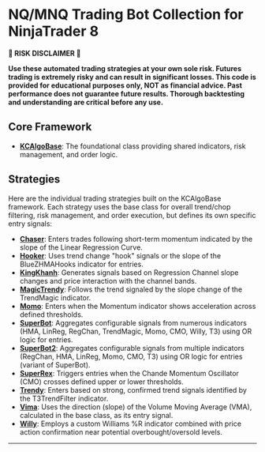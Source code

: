 # NQ/MNQ Trading Bot Collection for NinjaTrader 8

**🛑 RISK DISCLAIMER 🛑**

**Use these automated trading strategies at your own sole risk. Futures trading is extremely risky and can result in significant losses. This code is provided for educational purposes only, NOT as financial advice. Past performance does not guarantee future results. Thorough backtesting and understanding are critical before any use.**

## Core Framework

*   [**KCAlgoBase**](./KCAlgoBase/README.md): The foundational class providing shared indicators, risk management, and order logic.

## Strategies

Here are the individual trading strategies built on the KCAlgoBase framework. Each strategy uses the base class for overall trend/chop filtering, risk management, and order execution, but defines its own specific entry signals:

*   [**Chaser**](./Chaser/README.md): Enters trades following short-term momentum indicated by the slope of the Linear Regression Curve.
*   [**Hooker**](./Hooker/README.md): Uses trend change "hook" signals or the slope of the BlueZHMAHooks indicator for entries.
*   [**KingKhanh**](./KingKhanh/README.md): Generates signals based on Regression Channel slope changes and price interaction with the channel bands.
*   [**MagicTrendy**](./MagicTrendy/README.md): Follows the trend signaled by the slope change of the TrendMagic indicator.
*   [**Momo**](./Momo/README.md): Enters when the Momentum indicator shows acceleration across defined thresholds.
*   [**SuperBot**](./SuperBot/README.md): Aggregates configurable signals from numerous indicators (HMA, LinReg, RegChan, TrendMagic, Momo, CMO, Willy, T3) using OR logic for entries.
*   [**SuperBot2**](./SuperBot2/README.md): Aggregates configurable signals from multiple indicators (RegChan, HMA, LinReg, Momo, CMO, T3) using OR logic for entries (variant of SuperBot).
*   [**SuperRex**](./SuperRex/README.md): Triggers entries when the Chande Momentum Oscillator (CMO) crosses defined upper or lower thresholds.
*   [**Trendy**](./Trendy/README.md): Enters based on strong, confirmed trend signals identified by the T3TrendFilter indicator.
*   [**Vima**](./Vima/README.md): Uses the direction (slope) of the Volume Moving Average (VMA), calculated in the base class, as its entry signal.
*   [**Willy**](./Willy/README.md): Employs a custom Williams %R indicator combined with price action confirmation near potential overbought/oversold levels.

---
